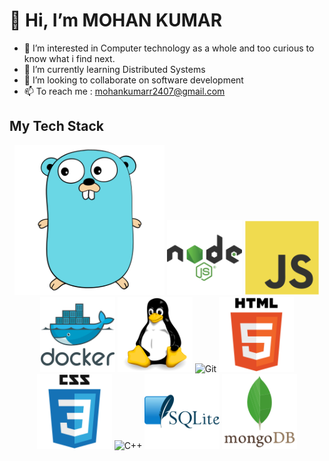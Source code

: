 # 👋 Hi, I’m MOHAN KUMAR

- 👀 I’m interested in Computer technology as a whole and too curious to know what i find next.
- 🌱 I’m currently learning Distributed Systems 
- 💞️ I’m looking to collaborate on software development
- 📫 To reach me : mohankumarr2407@gmail.com


## My Tech Stack

<p align="center">
  <img src="https://raw.githubusercontent.com/devicons/devicon/master/icons/go/go-original.svg" alt="Go" width="240" />
  <img src="https://raw.githubusercontent.com/devicons/devicon/master/icons/nodejs/nodejs-original-wordmark.svg" alt="Node.js" width="120" />
  <img src="https://raw.githubusercontent.com/devicons/devicon/master/icons/javascript/javascript-original.svg" alt="JavaScript" width="120" />
  <img src="https://raw.githubusercontent.com/devicons/devicon/master/icons/docker/docker-original-wordmark.svg" alt="Docker" width="120" />
  <img src="https://raw.githubusercontent.com/devicons/devicon/master/icons/linux/linux-original.svg" alt="Linux" width="120" />
  <img src="https://www.vectorlogo.zone/logos/git-scm/git-scm-icon.svg" alt="Git" width="120" />
  <img src="https://raw.githubusercontent.com/devicons/devicon/master/icons/html5/html5-original-wordmark.svg" alt="HTML5" width="120" />
  <img src="https://raw.githubusercontent.com/devicons/devicon/master/icons/css3/css3-original-wordmark.svg" alt="CSS3" width="120" />
  <img src="https://cdn.jsdelivr.net/gh/devicons/devicon@latest/icons/cplusplus/cplusplus-original.svg" alt="C++" width="120" />
  <img src="https://raw.githubusercontent.com/devicons/devicon/master/icons/sqlite/sqlite-original-wordmark.svg" alt="SQLite" width="120" />
  <img src="https://raw.githubusercontent.com/devicons/devicon/master/icons/mongodb/mongodb-original-wordmark.svg" alt="MongoDB" width="120" />
</p>

